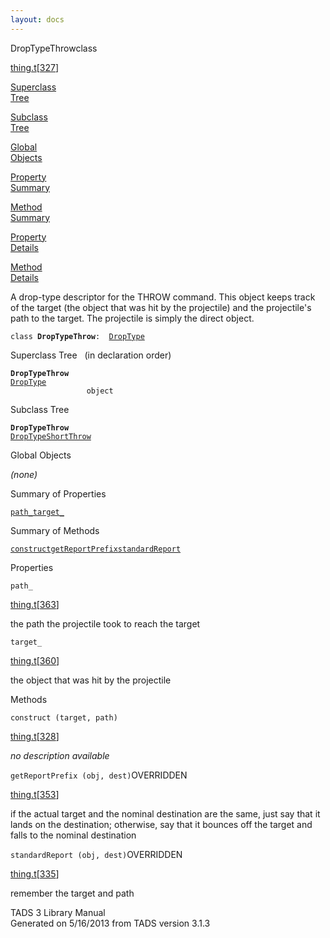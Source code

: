 ```yaml
---
layout: docs
---
```

<span class="title">DropTypeThrow</span><span class="type">class</span>

[thing.t](../file/thing.t.html)\[[327](../source/thing.t.html#327)\]

[Superclass  
Tree](#_SuperClassTree_)

[Subclass  
Tree](#_SubClassTree_)

[Global  
Objects](#_ObjectSummary_)

[Property  
Summary](#_PropSummary_)

[Method  
Summary](#_MethodSummary_)

[Property  
Details](#_Properties_)

[Method  
Details](#_Methods_)

<div class="fdesc">

A drop-type descriptor for the THROW command. This object keeps track of
the target (the object that was hit by the projectile) and the
projectile's path to the target. The projectile is simply the direct
object.

`class `**`DropTypeThrow`**` :   `[`DropType`](../object/DropType.html)

</div>

<span id="_SuperClassTree_"></span>

<div class="mjhd">

<span class="hdln">Superclass Tree</span>   (in declaration order)

</div>

**`DropTypeThrow`**  
[`DropType`](../object/DropType.html)  
`                 object`  
<span id="_SubClassTree_"></span>

<div class="mjhd">

<span class="hdln">Subclass Tree</span>  

</div>

**`DropTypeThrow`**  
[`DropTypeShortThrow`](../object/DropTypeShortThrow.html)  
<span id="_ObjectSummary_"></span>

<div class="mjhd">

<span class="hdln">Global Objects</span>  

</div>

*(none)* <span id="_PropSummary_"></span>

<div class="mjhd">

<span class="hdln">Summary of Properties</span>  

</div>

[`path_`](#path_)[`target_`](#target_)



<span id="_MethodSummary_"></span>

<div class="mjhd">

<span class="hdln">Summary of Methods</span>  

</div>

[`construct`](#construct)[`getReportPrefix`](#getReportPrefix)[`standardReport`](#standardReport)



<span id="_Properties_"></span>

<div class="mjhd">

<span class="hdln">Properties</span>  

</div>

<span id="path_"></span>

`path_`

[thing.t](../file/thing.t.html)\[[363](../source/thing.t.html#363)\]

<div class="desc">

the path the projectile took to reach the target

</div>

<span id="target_"></span>

`target_`

[thing.t](../file/thing.t.html)\[[360](../source/thing.t.html#360)\]

<div class="desc">

the object that was hit by the projectile

</div>

<span id="_Methods_"></span>

<div class="mjhd">

<span class="hdln">Methods</span>  

</div>

<span id="construct"></span>

`construct (target, path)`

[thing.t](../file/thing.t.html)\[[328](../source/thing.t.html#328)\]

<div class="desc">

*no description available*

</div>

<span id="getReportPrefix"></span>

`getReportPrefix (obj, dest)`<span class="rem">OVERRIDDEN</span>

[thing.t](../file/thing.t.html)\[[353](../source/thing.t.html#353)\]

<div class="desc">

if the actual target and the nominal destination are the same, just say
that it lands on the destination; otherwise, say that it bounces off the
target and falls to the nominal destination

</div>

<span id="standardReport"></span>

`standardReport (obj, dest)`<span class="rem">OVERRIDDEN</span>

[thing.t](../file/thing.t.html)\[[335](../source/thing.t.html#335)\]

<div class="desc">

remember the target and path

</div>

<div class="ftr">

TADS 3 Library Manual  
Generated on 5/16/2013 from TADS version 3.1.3

</div>
